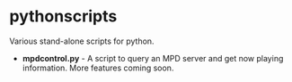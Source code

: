 pythonscripts
=============

Various stand-alone scripts for python.

* **mpdcontrol.py** - A script to query an MPD server and get now playing information. More features coming soon.